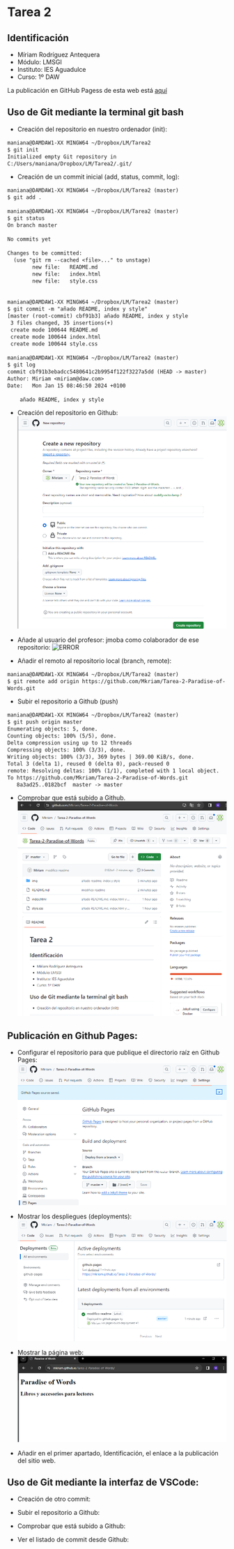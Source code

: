 # Tarea 2
## Identificación
* Míriam Rodríguez Antequera
* Módulo: LMSGI
* Instituto: IES Aguadulce
* Curso: 1º DAW

La publicación en GitHub Pagess de esta web está [aquí](https://mkriam.github.io/Tarea-2-Paradise-of-Words/)

## Uso de Git mediante la terminal git bash
* Creación del repositorio en nuestro ordenador (init):
```
maniana@DAMDAW1-XX MINGW64 ~/Dropbox/LM/Tarea2
$ git init
Initialized empty Git repository in C:/Users/maniana/Dropbox/LM/Tarea2/.git/
```
* Creación de un commit inicial (add, status, commit, log):

```
maniana@DAMDAW1-XX MINGW64 ~/Dropbox/LM/Tarea2 (master)
$ git add .

maniana@DAMDAW1-XX MINGW64 ~/Dropbox/LM/Tarea2 (master)
$ git status
On branch master

No commits yet

Changes to be committed:
  (use "git rm --cached <file>..." to unstage)
        new file:   README.md
        new file:   index.html
        new file:   style.css


maniana@DAMDAW1-XX MINGW64 ~/Dropbox/LM/Tarea2 (master)
$ git commit -m "añado README, index y style"
[master (root-commit) cbf91b3] añado README, index y style
 3 files changed, 35 insertions(+)
 create mode 100644 README.md
 create mode 100644 index.html
 create mode 100644 style.css

maniana@DAMDAW1-XX MINGW64 ~/Dropbox/LM/Tarea2 (master)
$ git log
commit cbf91b3ebadcc5480641c2b9954f122f3227a5dd (HEAD -> master)
Author: Miriam <miriam@daw.com>
Date:   Mon Jan 15 08:46:50 2024 +0100

    añado README, index y style

```
* Creación del repositorio en Github:
![ERROR](img/creacion_repositorio.png)

*  Añade al usuario del profesor: jmoba
como colaborador de ese repositorio:
![ERROR](img/añadir_colaborador.png)

* Añadir el remoto al repositorio local (branch, remote):
```
maniana@DAMDAW1-XX MINGW64 ~/Dropbox/LM/Tarea2 (master)
$ git remote add origin https://github.com/Mkriam/Tarea-2-Paradise-of-Words.git
```
* Subir el repositorio a Github (push)
```
maniana@DAMDAW1-XX MINGW64 ~/Dropbox/LM/Tarea2 (master)
$ git push origin master
Enumerating objects: 5, done.
Counting objects: 100% (5/5), done.
Delta compression using up to 12 threads
Compressing objects: 100% (3/3), done.
Writing objects: 100% (3/3), 369 bytes | 369.00 KiB/s, done.
Total 3 (delta 1), reused 0 (delta 0), pack-reused 0
remote: Resolving deltas: 100% (1/1), completed with 1 local object.
To https://github.com/Mkriam/Tarea-2-Paradise-of-Words.git
   8a3ad25..0182bcf  master -> master

```
* Comprobar que está subido a Github.
![ERROR](img/comprobacion_repositorio.png)

## Publicación en Github Pages:
* Configurar el repositorio para que publique el directorio raíz en Github Pages: 
![ERROR](img/config_pages.png)

* Mostrar los despliegues (deployments):
![ERROR](img/deployments.png)

* Mostrar la página web:
![ERROR](img/pagina1.png)

* Añadir en el primer apartado, Identificación, el enlace a la publicación del sitio web.

## Uso de Git mediante la interfaz de VSCode:
* Creación de otro commit:

* Subir el repositorio a Github:

* Comprobar que está subido a Github:

* Ver el listado de commit desde Github:



